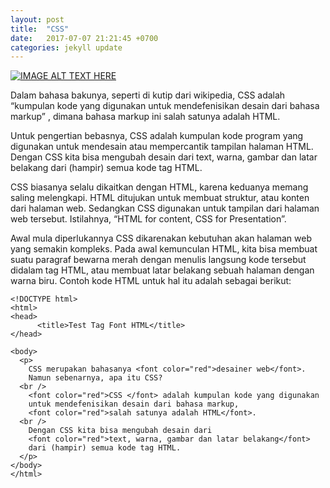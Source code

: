 ```yaml
---
layout: post
title:  "CSS"
date:   2017-07-07 21:21:45 +0700
categories: jekyll update
---
```


[![IMAGE ALT TEXT HERE](https://www.sololearn.com/Icons/Courses/1023.png)](https://youtu.be/rbTEOOucUOs?list=PLCZlgfAG0GXAvVZ1Wb1D7HVAPNJGk4f-G)

Dalam bahasa bakunya, seperti di kutip dari wikipedia, CSS adalah “kumpulan kode yang digunakan untuk mendefenisikan desain dari bahasa markup” , dimana bahasa markup ini salah satunya adalah HTML.

Untuk pengertian bebasnya, CSS adalah kumpulan kode program yang digunakan untuk mendesain atau mempercantik tampilan halaman HTML. Dengan CSS kita bisa mengubah desain dari text, warna, gambar dan latar belakang dari (hampir) semua kode tag HTML.

CSS biasanya selalu dikaitkan dengan HTML, karena keduanya memang saling melengkapi. HTML ditujukan untuk membuat struktur, atau konten dari halaman web. Sedangkan CSS digunakan untuk tampilan dari halaman web tersebut. Istilahnya, “HTML for content, CSS for Presentation”.

Awal mula diperlukannya CSS dikarenakan kebutuhan akan halaman web yang semakin kompleks. Pada awal kemunculan HTML, kita bisa membuat suatu paragraf bewarna merah dengan menulis langsung kode tersebut didalam tag HTML, atau membuat latar belakang sebuah halaman dengan warna biru. Contoh kode HTML untuk hal itu adalah sebagai berikut:

```
<!DOCTYPE html>
<html>
<head>
      <title>Test Tag Font HTML</title>
</head>
 
<body>
  <p>
    CSS merupakan bahasanya <font color="red">desainer web</font>.
    Namun sebenarnya, apa itu CSS?
  <br />
    <font color="red">CSS </font> adalah kumpulan kode yang digunakan
    untuk mendefenisikan desain dari bahasa markup,
    <font color="red">salah satunya adalah HTML</font>.
  <br />
    Dengan CSS kita bisa mengubah desain dari
    <font color="red">text, warna, gambar dan latar belakang</font>
    dari (hampir) semua kode tag HTML.
  </p>
</body>
</html>
```

[jekyll-docs]: https://jekyllrb.com/docs/home
[jekyll-gh]:   https://github.com/jekyll/jekyll
[jekyll-talk]: https://talk.jekyllrb.com/
